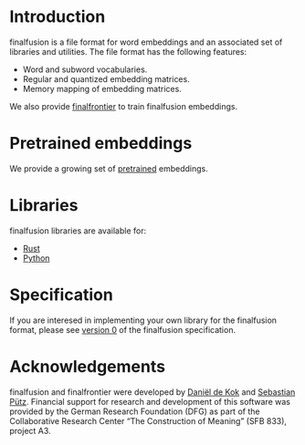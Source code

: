 # Introduction

finalfusion is a file format for word embeddings and an associated set
of libraries and utilities. The file format has the following features:

* Word and subword vocabularies.
* Regular and quantized embedding matrices.
* Memory mapping of embedding matrices.

We also provide
[finalfrontier](https://github.com/finalfusion/finalfrontier) to train
finalfusion embeddings.

# Pretrained embeddings

We provide a growing set of [pretrained](pretrained) embeddings.

# Libraries

finalfusion libraries are available for:

* [Rust](https://docs.rs/finalfusion)
* [Python](python)

# Specification

If you are interesed in implementing your own library for the
finalfusion format, please see [version 0](spec) of the finalfusion
specification.

# Acknowledgements

finalfusion and finalfrontier were developed by [Daniël de
Kok](https://danieldk.eu) and [Sebastian
Pütz](https://github.com/sebpuetz). Financial support for research and
development of this software was provided by the German Research
Foundation (DFG) as part of the Collaborative Research Center “The
Construction of Meaning” (SFB 833), project A3.
